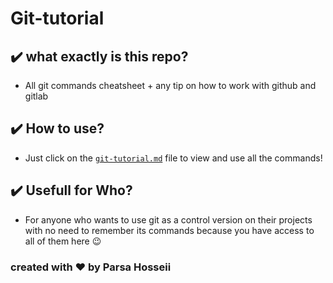 # Git-tutorial

## ✔️ what exactly is this repo?

- All git commands cheatsheet + any tip on how to work with github and gitlab

## ✔️ How to use?
- Just click on the [`git-tutorial.md`](./git-tutorial.md) file to view and use all the commands!

## ✔️ Usefull for Who?

- For anyone who wants to use git as a control version on their projects with no need to remember its commands because you have access to all of them here 😉



### created with ❤️ by Parsa Hosseii
